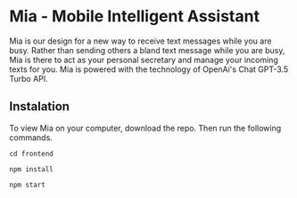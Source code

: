 # Mia - Mobile Intelligent Assistant
Mia is our design for a new way to receive text messages while you are busy. Rather than sending others a bland text message while you are busy, Mia is there to act as your personal secretary and manage your incoming texts for you. Mia is powered with the technology of OpenAi's Chat GPT-3.5 Turbo API. 
## Instalation
To view Mia on your computer, download the repo. Then run the following commands.
```shell
cd frontend
```
```shell
npm install
```
```shell
npm start
```
